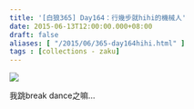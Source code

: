 ```yaml
---
title: '[白狼365] Day164：行幾步就hihi的機械人'
date: 2015-06-13T12:00:00.000+08:00
draft: false
aliases: [ "/2015/06/365-day164hihi.html" ]
tags : [collections - zaku]
---
```


![](/images/zaku164.jpg)

我跳break dance之嘛...
